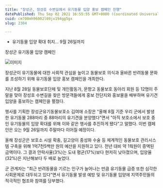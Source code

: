 ```yaml
---
title: "장성군, 장성호 수변길에서 유기동물 입양 홍보 캠페인 진행"
datePublished: Thu Sep 02 2021 16:55:55 GMT+0000 (Coordinated Universal Time)
cuid: cm700mh96002l09jx194gg5gx
slug: 2304

---
```



- 유기동물 입양 확대 취지... 9월 26일까지

장성군 유기동물 입양 캠페인

![이미지](https://cdn.hashnode.com/res/hashnode/image/upload/v1739250133535/bb0e0479-661b-4b37-8379-9edbf67a269d.jpeg)

장성군이 유기동물에 대한 사회적 관심을 높이고 동물보호 의식과 올바른 반려동물 문화를 조성하기 위해 유기동물 입양 홍보 캠페인을 개최한다.

지난 8월 28일 동물보호단체 및 개인활동가, 문향고 동물보호 동아리 회원 등 12명이 주말을 맞아 장성호 수변길을 찾은 방문객들에게 홍보 전단지와 홍보물을 배부하며 유기견 입양을 홍보하는 캠페인을 펼쳤다.

행사를 기획한 장성군유기동물보호소 김여애 소장은 "올해 8월 기준 우리 군에서 발생한 유기동물 288마리 중 88마리의 유기견을 분양했다"면서 "아직 보호소에서 보호 중인 유기동물의 입양 확대를 위해 이와 같은 행사를 추진하게 됐다"고 말했다. 이번 캠페인은 오는 9월 26일까지 주말마다 이어질 예정이다.

올해 장성군은 보호소 시설 확충, 길고양이 중성화 수술 등 체계적인 동물보호 관리시스템 구축을 위해 1억7천5백만 원의 예산을 지원하고 있다. 전년 대비 약 1웍원이 증액된 금액이다. 그 결과 안락사율(3%)는 도내 평균(17%)보다 현저히 낮아졌으며, 입양율(32%)은 지난해보다 두 배로 늘었다.

군 관계자는 "최근 반려동물을 기르는 인구가 늘어나는 만큼 유기동물 급증 또한 심각한 사회문제로 대두되고 있다"면서 유기동물 발생 예방 및 유기동물 입양에 지역주민들의 적극적인 협조와 참여를 당부했다.
